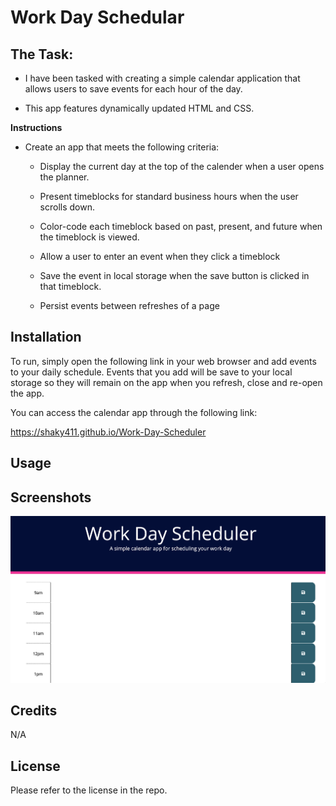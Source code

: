 # Work Day Schedular

## The Task:

* I have been tasked with creating a simple calendar application that allows users to save events for each hour of the day.

* This app features dynamically updated HTML and CSS.

**Instructions**

* Create an app that meets the following criteria:

    * Display the current day at the top of the calender when a user opens the planner.
 
    * Present timeblocks for standard business hours when the user scrolls down.
 
    * Color-code each timeblock based on past, present, and future when the timeblock is viewed.
 
    * Allow a user to enter an event when they click a timeblock

    * Save the event in local storage when the save button is clicked in that timeblock.

    * Persist events between refreshes of a page

## Installation

To run, simply open the following link in your web browser and add events to your daily schedule. Events that you add will be save to your local storage so they will remain on the app when you refresh, close and re-open the app.

You can access the calendar app through the following link:

https://shaky411.github.io/Work-Day-Scheduler

## Usage


## Screenshots

![Alt text](challenge/images/SCR-20230124-tzt.png)

## Credits

N/A

## License

Please refer to the license in the repo.